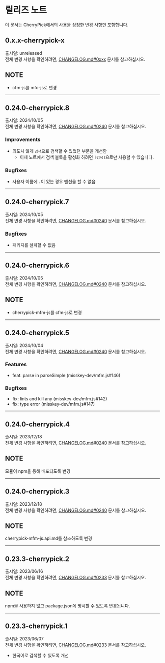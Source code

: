 <!--
## 0.x.x-cherrypick-x
출시일: unreleased<br>
전체 변경 사항을 확인하려면, [CHANGELOG.md#0xxx](CHANGELOG.md#0xxx) 문서를 참고하십시오.

## NOTE

### Features

### Improvements

### Changes

### Bugfixes

---

-->

# 릴리즈 노트

이 문서는 CherryPick에서의 사용을 상정한 변경 사항만 포함합니다.

## 0.x.x-cherrypick-x
출시일: unreleased<br>
전체 변경 사항을 확인하려면, [CHANGELOG.md#0xxx](CHANGELOG.md#0xxx) 문서를 참고하십시오.

## NOTE
- cfm-js를 mfc-js로 변경

---

## 0.24.0-cherrypick.8
출시일: 2024/10/05<br>
전체 변경 사항을 확인하려면, [CHANGELOG.md#0240](CHANGELOG.md#0240) 문서를 참고하십시오.

### Improvements
- 의도치 않게 `검색`으로 검색할 수 있었던 부분을 개선함
	- 이제 노트에서 검색 블록을 활성화 하려면 `[검색]`으로만 사용할 수 있습니다.

### Bugfixes
- 사용자 이름에 `.`이 있는 경우 멘션을 할 수 없음

---

## 0.24.0-cherrypick.7
출시일: 2024/10/05<br>
전체 변경 사항을 확인하려면, [CHANGELOG.md#0240](CHANGELOG.md#0240) 문서를 참고하십시오.

### Bugfixes
- 패키지를 설치할 수 없음

---

## 0.24.0-cherrypick.6
출시일: 2024/10/05<br>
전체 변경 사항을 확인하려면, [CHANGELOG.md#0240](CHANGELOG.md#0240) 문서를 참고하십시오.

## NOTE
- cherrypick-mfm-js를 cfm-js로 변경

---

## 0.24.0-cherrypick.5
출시일: 2024/10/04<br>
전체 변경 사항을 확인하려면, [CHANGELOG.md#0240](CHANGELOG.md#0240) 문서를 참고하십시오.

### Features
- feat: parse <plain> in parseSimple (misskey-dev/mfm.js#146)

### Bugfixes
- fix: lints and kill any (misskey-dev/mfm.js#142)
- fix: type error (misskey-dev/mfm.js#147)

---

## 0.24.0-cherrypick.4
출시일: 2023/12/18<br>
전체 변경 사항을 확인하려면, [CHANGELOG.md#0240](CHANGELOG.md#0240) 문서를 참고하십시오.

## NOTE
모듈이 npm을 통해 배포되도록 변경

---

## 0.24.0-cherrypick.3
출시일: 2023/12/18<br>
전체 변경 사항을 확인하려면, [CHANGELOG.md#0240](CHANGELOG.md#0240) 문서를 참고하십시오.

## NOTE
cherrypick-mfm-js.api.md를 참조하도록 변경

---

## 0.23.3-cherrypick.2
출시일: 2023/06/16<br>
전체 변경 사항을 확인하려면, [CHANGELOG.md#0233](CHANGELOG.md#0233) 문서를 참고하십시오.

## NOTE
npm을 사용하지 않고 package.json에 명시할 수 있도록 변경됩니다.

---

## 0.23.3-cherrypick.1
출시일: 2023/06/07<br>
전체 변경 사항을 확인하려면, [CHANGELOG.md#0233](CHANGELOG.md#0233) 문서를 참고하십시오.

- 한국어로 검색할 수 있도록 개선
